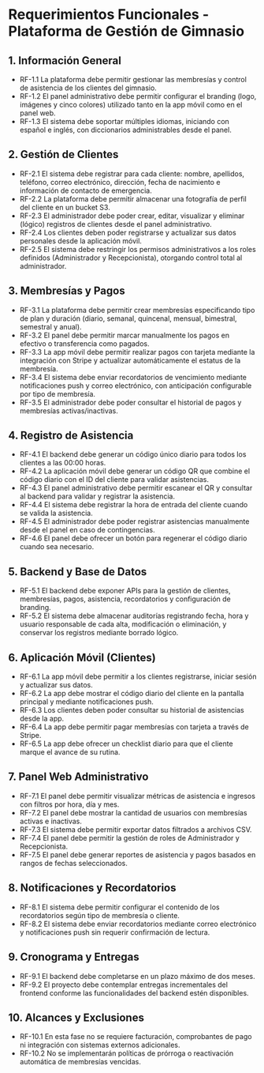 # Requerimientos Funcionales - Plataforma de Gestión de Gimnasio

## 1. Información General
- RF-1.1 La plataforma debe permitir gestionar las membresías y control de asistencia de los clientes del gimnasio.
- RF-1.2 El panel administrativo debe permitir configurar el branding (logo, imágenes y cinco colores) utilizado tanto en la app móvil como en el panel web.
- RF-1.3 El sistema debe soportar múltiples idiomas, iniciando con español e inglés, con diccionarios administrables desde el panel.

## 2. Gestión de Clientes
- RF-2.1 El sistema debe registrar para cada cliente: nombre, apellidos, teléfono, correo electrónico, dirección, fecha de nacimiento e información de contacto de emergencia.
- RF-2.2 La plataforma debe permitir almacenar una fotografía de perfil del cliente en un bucket S3.
- RF-2.3 El administrador debe poder crear, editar, visualizar y eliminar (lógico) registros de clientes desde el panel administrativo.
- RF-2.4 Los clientes deben poder registrarse y actualizar sus datos personales desde la aplicación móvil.
- RF-2.5 El sistema debe restringir los permisos administrativos a los roles definidos (Administrador y Recepcionista), otorgando control total al administrador.

## 3. Membresías y Pagos
- RF-3.1 La plataforma debe permitir crear membresías especificando tipo de plan y duración (diario, semanal, quincenal, mensual, bimestral, semestral y anual).
- RF-3.2 El panel debe permitir marcar manualmente los pagos en efectivo o transferencia como pagados.
- RF-3.3 La app móvil debe permitir realizar pagos con tarjeta mediante la integración con Stripe y actualizar automáticamente el estatus de la membresía.
- RF-3.4 El sistema debe enviar recordatorios de vencimiento mediante notificaciones push y correo electrónico, con anticipación configurable por tipo de membresía.
- RF-3.5 El administrador debe poder consultar el historial de pagos y membresías activas/inactivas.

## 4. Registro de Asistencia
- RF-4.1 El backend debe generar un código único diario para todos los clientes a las 00:00 horas.
- RF-4.2 La aplicación móvil debe generar un código QR que combine el código diario con el ID del cliente para validar asistencias.
- RF-4.3 El panel administrativo debe permitir escanear el QR y consultar al backend para validar y registrar la asistencia.
- RF-4.4 El sistema debe registrar la hora de entrada del cliente cuando se valida la asistencia.
- RF-4.5 El administrador debe poder registrar asistencias manualmente desde el panel en caso de contingencias.
- RF-4.6 El panel debe ofrecer un botón para regenerar el código diario cuando sea necesario.

## 5. Backend y Base de Datos
- RF-5.1 El backend debe exponer APIs para la gestión de clientes, membresías, pagos, asistencia, recordatorios y configuración de branding.
- RF-5.2 El sistema debe almacenar auditorías registrando fecha, hora y usuario responsable de cada alta, modificación o eliminación, y conservar los registros mediante borrado lógico.

## 6. Aplicación Móvil (Clientes)
- RF-6.1 La app móvil debe permitir a los clientes registrarse, iniciar sesión y actualizar sus datos.
- RF-6.2 La app debe mostrar el código diario del cliente en la pantalla principal y mediante notificaciones push.
- RF-6.3 Los clientes deben poder consultar su historial de asistencias desde la app.
- RF-6.4 La app debe permitir pagar membresías con tarjeta a través de Stripe.
- RF-6.5 La app debe ofrecer un checklist diario para que el cliente marque el avance de su rutina.

## 7. Panel Web Administrativo
- RF-7.1 El panel debe permitir visualizar métricas de asistencia e ingresos con filtros por hora, día y mes.
- RF-7.2 El panel debe mostrar la cantidad de usuarios con membresías activas e inactivas.
- RF-7.3 El sistema debe permitir exportar datos filtrados a archivos CSV.
- RF-7.4 El panel debe permitir la gestión de roles de Administrador y Recepcionista.
- RF-7.5 El panel debe generar reportes de asistencia y pagos basados en rangos de fechas seleccionados.

## 8. Notificaciones y Recordatorios
- RF-8.1 El sistema debe permitir configurar el contenido de los recordatorios según tipo de membresía o cliente.
- RF-8.2 El sistema debe enviar recordatorios mediante correo electrónico y notificaciones push sin requerir confirmación de lectura.

## 9. Cronograma y Entregas
- RF-9.1 El backend debe completarse en un plazo máximo de dos meses.
- RF-9.2 El proyecto debe contemplar entregas incrementales del frontend conforme las funcionalidades del backend estén disponibles.

## 10. Alcances y Exclusiones
- RF-10.1 En esta fase no se requiere facturación, comprobantes de pago ni integración con sistemas externos adicionales.
- RF-10.2 No se implementarán políticas de prórroga o reactivación automática de membresías vencidas.
